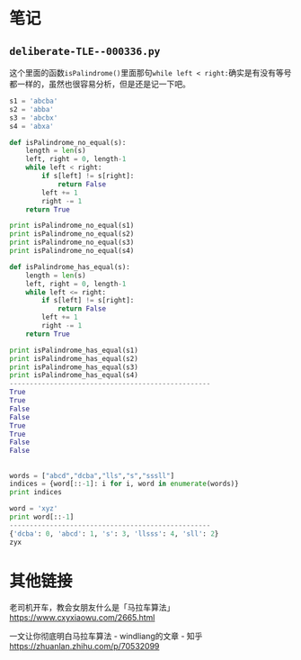 
# 笔记

## `deliberate-TLE--000336.py`

这个里面的函数`isPalindrome()`里面那句`while left < right:`确实是有没有等号都一样的，虽然也很容易分析，但是还是记一下吧。
```py
s1 = 'abcba'
s2 = 'abba'
s3 = 'abcbx'
s4 = 'abxa'

def isPalindrome_no_equal(s):
    length = len(s)
    left, right = 0, length-1
    while left < right:
        if s[left] != s[right]:
            return False
        left += 1
        right -= 1
    return True

print isPalindrome_no_equal(s1)
print isPalindrome_no_equal(s2)
print isPalindrome_no_equal(s3)
print isPalindrome_no_equal(s4)

def isPalindrome_has_equal(s):
    length = len(s)
    left, right = 0, length-1
    while left <= right:
        if s[left] != s[right]:
            return False
        left += 1
        right -= 1
    return True

print isPalindrome_has_equal(s1)
print isPalindrome_has_equal(s2)
print isPalindrome_has_equal(s3)
print isPalindrome_has_equal(s4)
--------------------------------------------------
True
True
False
False
True
True
False
False
```

## 

```py
words = ["abcd","dcba","lls","s","sssll"]
indices = {word[::-1]: i for i, word in enumerate(words)}
print indices

word = 'xyz'
print word[::-1]
--------------------------------------------------
{'dcba': 0, 'abcd': 1, 's': 3, 'llsss': 4, 'sll': 2}
zyx
```

# 其他链接

老司机开车，教会女朋友什么是「马拉车算法」 https://www.cxyxiaowu.com/2665.html

一文让你彻底明白马拉车算法 - windliang的文章 - 知乎 https://zhuanlan.zhihu.com/p/70532099
